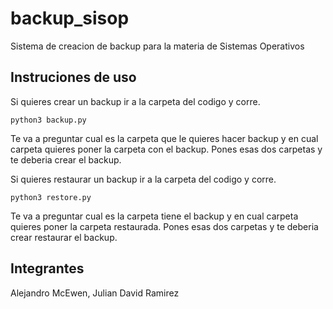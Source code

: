 # backup_sisop
Sistema de creacion de backup para la materia de Sistemas Operativos

## Instruciones de uso

Si quieres crear un backup ir a la carpeta del codigo y corre.

`python3 backup.py`

Te va a preguntar cual es la carpeta que le quieres hacer backup y en cual carpeta quieres poner la carpeta con el backup. Pones esas dos carpetas y te deberia crear el backup.

Si quieres restaurar un backup ir a la carpeta del codigo y corre.

`python3 restore.py`

Te va a preguntar cual es la carpeta tiene el backup y en cual carpeta quieres poner la carpeta restaurada. Pones esas dos carpetas y te deberia crear restaurar el backup.

## Integrantes
Alejandro McEwen, Julian David Ramirez
